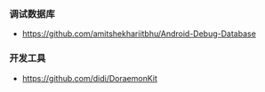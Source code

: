 ### 调试数据库
* https://github.com/amitshekhariitbhu/Android-Debug-Database

### 开发工具
* https://github.com/didi/DoraemonKit